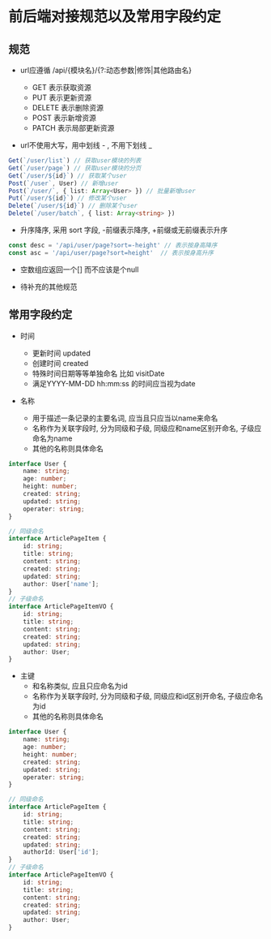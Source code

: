 # 前后端对接规范以及常用字段约定

## 规范

- url应遵循  /api/{模块名}/{?:动态参数|修饰|其他路由名}
	- GET 表示获取资源
	- PUT 表示更新资源
	- DELETE 表示删除资源
	- POST 表示新增资源
	- PATCH 表示局部更新资源

- url不使用大写，用中划线 - , 不用下划线 _
```typescript
Get(`/user/list`) // 获取user模块的列表
Get(`/user/page`) // 获取user模块的分页
Get(`/user/${id}`) // 获取某个user
Post(`/user`, User) // 新增user
Post(`/user/`, { list: Array<User> }) // 批量新增user
Put(`/user/${id}`) // 修改某个user
Delete(`/user/${id}`) // 删除某个user
Delete(`/user/batch`, { list: Array<string> })
```

- 升序降序, 采用 sort 字段, -前缀表示降序, +前缀或无前缀表示升序
```typescript
const desc = '/api/user/page?sort=-height' // 表示按身高降序
const asc = '/api/user/page?sort=height'  // 表示按身高升序
```

- 空数组应返回一个[] 而不应该是个null

- 待补充的其他规范


## 常用字段约定

- 时间
	- 更新时间 updated
	- 创建时间 created
	- 特殊时间日期等等单独命名 比如 visitDate
	- 满足YYYY-MM-DD hh:mm:ss 的时间应当视为date

- 名称
    - 用于描述一条记录的主要名词, 应当且只应当以name来命名
    - 名称作为关联字段时, 分为同级和子级, 同级应和name区别开命名, 子级应命名为name
    - 其他的名称则具体命名

``` ts
interface User {
	name: string;
	age: number;
	height: number;
	created: string;
	updated: string;
	operater: string;
}

// 同级命名
interface ArticlePageItem {
 	id: string;
 	title: string;
	content: string;
	created: string;
	updated: string;
	author: User['name'];
}
// 子级命名
interface ArticlePageItemVO {
	id: string;
 	title: string;
	content: string;
	created: string;
	updated: string;
	author: User;
}
```
- 主键
  - 和名称类似, 应且只应命名为id
  - 名称作为关联字段时, 分为同级和子级, 同级应和id区别开命名, 子级应命名为id
  - 其他的名称则具体命名

```ts
interface User {
	name: string;
	age: number;
	height: number;
	created: string;
	updated: string;
	operater: string;
}

// 同级命名
interface ArticlePageItem {
 	id: string;
 	title: string;
	content: string;
	created: string;
	updated: string;
	authorId: User['id'];
}
// 子级命名
interface ArticlePageItemVO {
	id: string;
 	title: string;
	content: string;
	created: string;
	updated: string;
	author: User;
}
```
